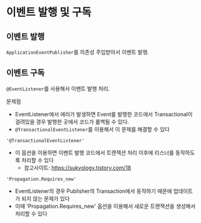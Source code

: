# 이벤트 발행 및 구독
## 이벤트 발행
`ApplicationEventPublisher`를 의존성 주입받아서 이벤트 발행.


## 이벤트 구독
`@EventListener`를 사용해서 이벤트 발행 처리. 

문제점
- EventListener에서 에러가 발생하면 Event를 발행한 코드에서 Transactional이 걸려있을 경우 발행한 곳에서 코드가 롤백될 수 있다.
- `@TransactionalEventListener`를 이용해서 이 문제를 해결할 수 있다

`'@TransactionalEventListener'`
- 이 옵션을 이용하면 이벤트 발행 코드에서 트랜잭션 처리 이후에 리스너를 동작하도록 처리할 수 있다
   - 참고사이트: https://sukyology.tistory.com/18

`'Propagation.Requires_new'`
- EventListener의 경우 Publisher의 Transaction에서 동작하기 때문에 업데이트가 되지 않는 문제가 있다
- 이때 'Propagation.Requires_new' 옵션을 이용해서 새로운 트랜잭션을 생성해서 처리할 수 있다
